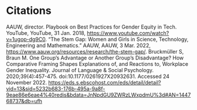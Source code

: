 # Citations
AAUW, director. Playbook on Best Practices for Gender Equity in Tech. YouTube, YouTube, 31 Jan. 2018, https://www.youtube.com/watch?v=1ugop-dg9C0.
“The Stem Gap: Women and Girls in Science, Technology, Engineering and Mathematics.” AAUW, AAUW, 3 Mar. 2022, https://www.aauw.org/resources/research/the-stem-gap/. 
Bruckmüller S, Braun M. One Group’s Advantage or Another Group’s Disadvantage? How Comparative Framing Shapes Explanations of, and Reactions to, Workplace Gender Inequality. Journal of Language & Social Psychology. 2020;39(4):457-475. doi:10.1177/0261927X20932631. Accessed 24 November 2022.
https://eds.s.ebscohost.com/eds/detail/detail?vid=13&sid=5232b683-176b-495a-9a8f-9eae86e6eae4%40redis&bdata=JnNpdGU9ZWRzLWxpdmU%3d#AN=144768737&db=ufh
